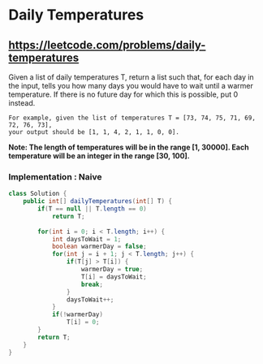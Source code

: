 # Daily Temperatures
## https://leetcode.com/problems/daily-temperatures

Given a list of daily temperatures T, return a list such that, for each day in the input, tells you how many days you would have to wait until a warmer temperature. If there is no future day for which this is possible, put 0 instead.
```
For example, given the list of temperatures T = [73, 74, 75, 71, 69, 72, 76, 73], 
your output should be [1, 1, 4, 2, 1, 1, 0, 0].
```

**Note: The length of temperatures will be in the range [1, 30000]. Each temperature will be an integer in the range [30, 100].**

### Implementation : Naive
```java
class Solution {
    public int[] dailyTemperatures(int[] T) {
        if(T == null || T.length == 0)
            return T;
        
        for(int i = 0; i < T.length; i++) {
            int daysToWait = 1;
            boolean warmerDay = false;
            for(int j = i + 1; j < T.length; j++) {
                if(T[j] > T[i]) {
                    warmerDay = true;
                    T[i] = daysToWait;
                    break;
                }
                daysToWait++;
            }
            if(!warmerDay)
                T[i] = 0;
        }
        return T;
    }
}
```
